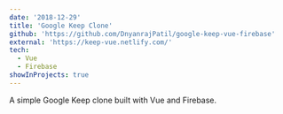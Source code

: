 ```yaml
---
date: '2018-12-29'
title: 'Google Keep Clone'
github: 'https://github.com/DnyanrajPatil/google-keep-vue-firebase'
external: 'https://keep-vue.netlify.com/'
tech:
  - Vue
  - Firebase
showInProjects: true
---
```


A simple Google Keep clone built with Vue and Firebase.
